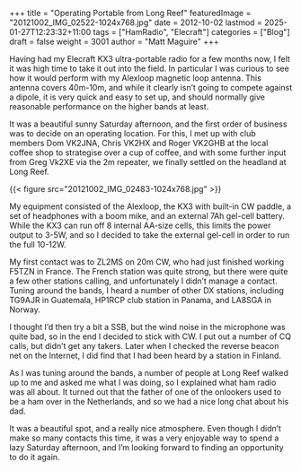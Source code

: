 +++
title = "Operating Portable from Long Reef"
featuredImage = "20121002_IMG_02522-1024x768.jpg"
date = 2012-10-02
lastmod = 2025-01-27T12:23:32+11:00
tags = ["HamRadio", "Elecraft"]
categories = ["Blog"]
draft = false
weight = 3001
author = "Matt Maguire"
+++

Having had my Elecraft KX3 ultra-portable radio for a few months now, I felt it was high time to take it out into the field. In particular I was curious to see how it would perform with my Alexloop magnetic loop antenna. This antenna covers 40m-10m, and while it clearly isn’t going to compete against a dipole, it is very quick and easy to set up, and should normally give reasonable performance on the higher bands at least.

It was a beautiful sunny Saturday afternoon, and the first order of business was to decide on an operating location. For this, I met up with club members Dom VK2JNA, Chris VK2HX and Roger VK2GHB at the local coffee shop to strategise over a cup of coffee, and with some further input from Greg Vk2XE via the 2m repeater, we finally settled on the headland at Long Reef.

{{< figure src="20121002_IMG_02483-1024x768.jpg" >}}

My equipment consisted of the Alexloop, the KX3 with built-in CW paddle, a set of headphones with a boom mike, and an external 7Ah gel-cell battery. While the KX3 can run off 8 internal AA-size cells, this limits the power output to 3-5W, and so I decided to take the external gel-cell in order to run the full 10-12W.

My first contact was to ZL2MS on 20m CW, who had just finished working F5TZN in France. The French station was quite strong, but there were quite a few other stations calling, and unfortunately I didn’t manage a contact. Tuning around the bands, I heard a number of other DX stations, including TG9AJR in Guatemala, HP1RCP club station in Panama, and LA8SGA in Norway.

I thought I’d then try a bit a SSB, but the wind noise in the microphone was quite bad, so in the end I decided to stick with CW. I put out a number of CQ calls, but didn’t get any takers. Later when I checked the reverse beacon net on the Internet, I did find that I had been heard by a station in Finland.

As I was tuning around the bands, a number of people at Long Reef walked up to me and asked me what I was doing, so I explained what ham radio was all about. It turned out that the father of one of the onlookers used to be a ham over in the Netherlands, and so we had a nice long chat about his dad.

It was a beautiful spot, and a really nice atmosphere. Even though I didn’t make so many contacts this time, it was a very enjoyable way to spend a lazy Saturday afternoon, and I’m looking forward to finding an opportunity to do it again.
